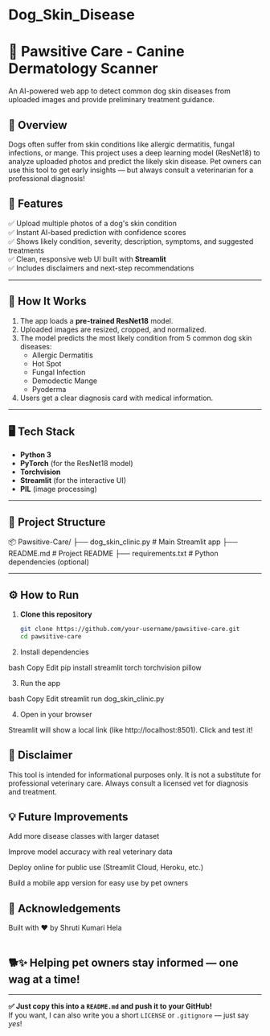 # Dog_Skin_Disease

# 🐾 Pawsitive Care - Canine Dermatology Scanner

An AI-powered web app to detect common dog skin diseases from uploaded images and provide preliminary treatment guidance.

## 📌 Overview

Dogs often suffer from skin conditions like allergic dermatitis, fungal infections, or mange. This project uses a deep learning model (ResNet18) to analyze uploaded photos and predict the likely skin disease. Pet owners can use this tool to get early insights — but always consult a veterinarian for a professional diagnosis!

## 🚀 Features

✅ Upload multiple photos of a dog's skin condition  
✅ Instant AI-based prediction with confidence scores  
✅ Shows likely condition, severity, description, symptoms, and suggested treatments  
✅ Clean, responsive web UI built with **Streamlit**  
✅ Includes disclaimers and next-step recommendations

---

## 🧩 How It Works

1. The app loads a **pre-trained ResNet18** model.
2. Uploaded images are resized, cropped, and normalized.
3. The model predicts the most likely condition from 5 common dog skin diseases:
   - Allergic Dermatitis
   - Hot Spot
   - Fungal Infection
   - Demodectic Mange
   - Pyoderma
4. Users get a clear diagnosis card with medical information.

---

## 🖥️ Tech Stack

- **Python 3**
- **PyTorch** (for the ResNet18 model)
- **Torchvision**
- **Streamlit** (for the interactive UI)
- **PIL** (image processing)

---

## 📂 Project Structure
📦 Pawsitive-Care/
├── dog_skin_clinic.py # Main Streamlit app
├── README.md # Project README
├── requirements.txt # Python dependencies (optional)


---

## ⚙️ How to Run

1. **Clone this repository**

   ```bash
   git clone https://github.com/your-username/pawsitive-care.git
   cd pawsitive-care
2. Install dependencies

bash
Copy
Edit
pip install streamlit torch torchvision pillow

3. Run the app

bash
Copy
Edit
streamlit run dog_skin_clinic.py

4. Open in your browser

Streamlit will show a local link (like http://localhost:8501). Click and test it!

## 📝 Disclaimer
This tool is intended for informational purposes only. It is not a substitute for professional veterinary care. Always consult a licensed vet for diagnosis and treatment.

## 💡 Future Improvements
Add more disease classes with larger dataset

Improve model accuracy with real veterinary data

Deploy online for public use (Streamlit Cloud, Heroku, etc.)

Build a mobile app version for easy use by pet owners

## 🙏 Acknowledgements
Built with ❤️ by Shruti Kumari Hela
<br><br>

## 🐕✨ Helping pet owners stay informed — one wag at a time!


---

**✅ Just copy this into a `README.md` and push it to your GitHub!**  
If you want, I can also write you a short `LICENSE` or `.gitignore` — just say *yes*!




